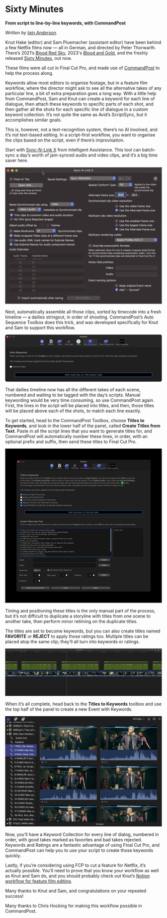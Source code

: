# Sixty Minutes

**From script to line-by-line keywords, with CommandPost**

_Written by [Iain Anderson](https://iain-anderson.com)_.

Knut Hake (editor) and Sam Pluemacher (assistant editor) have been behind a few Netflix films now — all in German, and directed by Peter Thorwarth. There’s 2021’s [Blood Red Sky](https://www.netflix.com/watch/80198645), 2023's [Blood and Gold](https://www.netflix.com/title/81557402), and the freshly released [Sixty Minutes](https://www.netflix.com/title/81486233), out now.

These films were all cut in Final Cut Pro, and made use of [CommandPost](https://commandpost.io) to help the process along.

Keywords allow most editors to organise footage, but in a feature film workflow, where the director might ask to see all the alternative takes of any particular line, a bit of extra preparation goes a long way. With a little help from CommandPost, Sam and Knut can create a keyword for each line of dialogue, then attach these keywords to specific parts of each shot, and then gather all the shots for each specific line of dialogue in a custom keyword collection. It’s not quite the same as Avid’s ScriptSync, but it accomplishes similar goals.

This is, however, not a text-recognition system, there’s no AI involved, and it’s not text-based editing. In a script-first workflow, you want to organise the clips based on the script, even if there’s improvisation.

Start with [Sync-N-Link X](/ecosystem/tools/#sync-n-link-x) from Intelligent Assistance. This tool can batch-sync a day’s worth of jam-synced audio and video clips, and it’s a big time saver here.

![](/static/sixty-minutes-01.png)

Next, automatically assemble all those clips, sorted by timecode into a fresh timeline — a dailies stringout, in order of shooting. CommandPost’s Auto Sequence Toolbox does this trick, and was developed specifically for Knut and Sam to support this workflow.

![](/static/sixty-minutes-02.png)

That dailies timeline now has all the different takes of each scene, numbered and waiting to be tagged with the day’s scripts. Manual keywording would be very time consuming, so use CommandPost again. First, the lines in the script will be placed into titles, and then, those titles will be placed above each of the shots, to match each line exactly.

To get started, head to the CommandPost Toolbox, choose **Titles to Keywords**, and look in the lower half of the panel, called **Create Titles from Text**. Paste in all the script lines that you want to generate titles for, and CommandPost will automatically number these lines, in order, with an optional prefix and suffix, then send these titles to Final Cut Pro.

![](/static/sixty-minutes-03.png)

Timing and positioning these titles is the only manual part of the process, but it’s not difficult to duplicate a storyline with titles from one scene to another take, then perform minor retiming on the duplicate titles.

The titles are set to become keywords, but you can also create titles named **FAVORITE** or **REJECT** to apply those ratings too. Multiple titles can be placed atop the same clip; they’ll all turn into keywords or ratings.

![](/static/sixty-minutes-04.png)

When it’s all complete, head back to the **Titles to Keywords** toolbox and use the top half of the panel to create a new Event with Keywords.

![](/static/sixty-minutes-05.png)

Now, you’ll have a Keyword Collection for every line of dialog, numbered in order, with good takes marked as favorites and bad takes rejected. Keywords and Ratings are a fantastic advantage of using Final Cut Pro, and CommandPost can help you to use your script to create those keywords quickly.

Lastly, if you’re considering using FCP to cut a feature for Netflix, it’s actually possible. You’ll need to prove that you know your workflow as well as Knut and Sam do, and you should probably check out Knut’s [Notion workflow for feature film editing](https://knuthake.notion.site/Final-Cut-Pro-Workflow-for-feature-films-8ba47cb0860049eebca48e4317ba2c09).

Many thanks to Knut and Sam, and congratulations on your repeated success!

Many thanks to Chris Hocking for making this workflow possible in CommandPost.